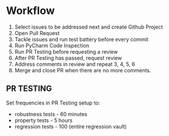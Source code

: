 # Workflow

1. Select issues to be addressed next and create Github Project
2. Open Pull Request
3. Tackle issues and run test battery before every commit
4. Run PyCharm Code Inspection
5. Run PR Testing before requesting a review
6. After PR Testing has passed, request review
7. Address comments in review and repeat 3, 4, 5, 6
8. Merge and close PR when there are no more comments.

## PR TESTING

Set frequencies in PR Testing setup to:
* robustness tests - 60 minutes
* property tests - 5 hours
* regression tests - 100 (entire regression vault)
